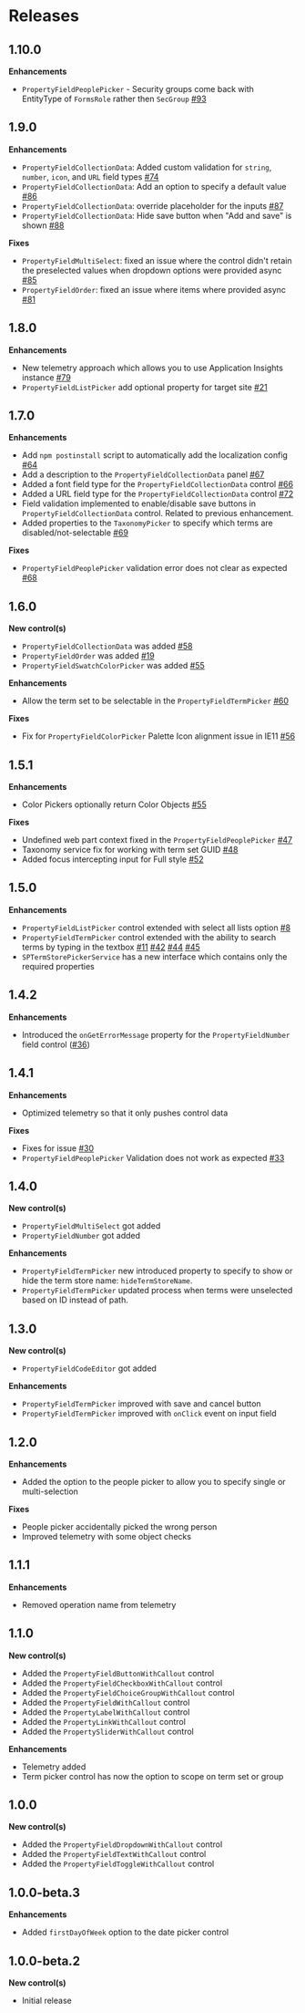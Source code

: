 # Releases

## 1.10.0

**Enhancements**

- `PropertyFieldPeoplePicker` - Security groups come back with EntityType of `FormsRole` rather then `SecGroup` [#93](https://github.com/SharePoint/sp-dev-fx-property-controls/issues/93)

## 1.9.0

**Enhancements**

- `PropertyFieldCollectionData`: Added custom validation for `string`, `number`, `icon`, and `URL` field types [#74](https://github.com/SharePoint/sp-dev-fx-property-controls/issues/74)
- `PropertyFieldCollectionData`: Add an option to specify a default value [#86](https://github.com/SharePoint/sp-dev-fx-property-controls/issues/86)
- `PropertyFieldCollectionData`: override placeholder for the inputs [#87](https://github.com/SharePoint/sp-dev-fx-property-controls/issues/87)
- `PropertyFieldCollectionData`: Hide save button when "Add and save" is shown [#88](https://github.com/SharePoint/sp-dev-fx-property-controls/issues/88)

**Fixes**

- `PropertyFieldMultiSelect`: fixed an issue where the control didn't retain the preselected values when dropdown options were provided async [#85](https://github.com/SharePoint/sp-dev-fx-property-controls/issues/85)
- `PropertyFieldOrder`: fixed an issue where items where provided async [#81](https://github.com/SharePoint/sp-dev-fx-property-controls/issues/81)

## 1.8.0

**Enhancements**

- New telemetry approach which allows you to use Application Insights instance [#79](https://github.com/SharePoint/sp-dev-fx-property-controls/issues/79)
- `PropertyFieldListPicker` add optional property for target site [#21](https://github.com/SharePoint/sp-dev-fx-property-controls/issues/21)

## 1.7.0

**Enhancements**

- Add `npm postinstall` script to automatically add the localization config [#64](https://github.com/SharePoint/sp-dev-fx-property-controls/issues/64)
- Add a description to the `PropertyFieldCollectionData` panel [#67](https://github.com/SharePoint/sp-dev-fx-property-controls/issues/67)
- Added a font field type for the `PropertyFieldCollectionData` control [#66](https://github.com/SharePoint/sp-dev-fx-property-controls/issues/66)
- Added a URL field type for the `PropertyFieldCollectionData` control [#72](https://github.com/SharePoint/sp-dev-fx-property-controls/issues/72)
- Field validation implemented to enable/disable save buttons in `PropertyFieldCollectionData` control. Related to previous enhancement.
- Added properties to the `TaxonomyPicker` to specify which terms are disabled/not-selectable [#69](https://github.com/SharePoint/sp-dev-fx-property-controls/issues/69)

**Fixes**

- `PropertyFieldPeoplePicker` validation error does not clear as expected [#68](https://github.com/SharePoint/sp-dev-fx-property-controls/issues/68)

## 1.6.0

**New control(s)**

- `PropertyFieldCollectionData` was added [#58](https://github.com/SharePoint/sp-dev-fx-property-controls/issues/58)
- `PropertyFieldOrder` was added [#19](https://github.com/SharePoint/sp-dev-fx-property-controls/issues/19)
- `PropertyFieldSwatchColorPicker` was added [#55](https://github.com/SharePoint/sp-dev-fx-property-controls/issues/55)

**Enhancements**

- Allow the term set to be selectable in the `PropertyFieldTermPicker` [#60](https://github.com/SharePoint/sp-dev-fx-property-controls/issues/60)

**Fixes**

- Fix for `PropertyFieldColorPicker` Palette Icon alignment issue in IE11 [#56](https://github.com/SharePoint/sp-dev-fx-property-controls/issues/56)

## 1.5.1

**Enhancements**

- Color Pickers optionally return Color Objects [#55](https://github.com/SharePoint/sp-dev-fx-property-controls/issues/55)

**Fixes**

- Undefined web part context fixed in the `PropertyFieldPeoplePicker` [#47](https://github.com/SharePoint/sp-dev-fx-property-controls/issues/47)
- Taxonomy service fix for working with term set GUID [#48](https://github.com/SharePoint/sp-dev-fx-property-controls/issues/48)
- Added focus intercepting input for Full style [#52](https://github.com/SharePoint/sp-dev-fx-property-controls/issues/52)

## 1.5.0

**Enhancements**

- `PropertyFieldListPicker` control extended with select all lists option [#8](https://github.com/SharePoint/sp-dev-fx-property-controls/issues/8)
- `PropertyFieldTermPicker` control extended with the ability to search terms by typing in the textbox [#11](https://github.com/SharePoint/sp-dev-fx-property-controls/issues/11) [#42](https://github.com/SharePoint/sp-dev-fx-property-controls/issues/42) [#44](https://github.com/SharePoint/sp-dev-fx-property-controls/issues/44) [#45](https://github.com/SharePoint/sp-dev-fx-property-controls/issues/45)
- `SPTermStorePickerService` has a new interface which contains only the required properties

## 1.4.2

**Enhancements**

- Introduced the `onGetErrorMessage` property for the `PropertyFieldNumber` field control ([#36](https://github.com/SharePoint/sp-dev-fx-property-controls/issues/36))

## 1.4.1

**Enhancements**

- Optimized telemetry so that it only pushes control data

**Fixes**

- Fixes for issue [#30](https://github.com/SharePoint/sp-dev-fx-property-controls/issues/30)
- `PropertyFieldPeoplePicker` Validation does not work as expected [#33](https://github.com/SharePoint/sp-dev-fx-property-controls/issues/33)

## 1.4.0

**New control(s)**

- `PropertyFieldMultiSelect` got added
- `PropertyFieldNumber` got added

**Enhancements**

- `PropertyFieldTermPicker` new introduced property to specify to show or hide the term store name: `hideTermStoreName`.
- `PropertyFieldTermPicker` updated process when terms were unselected based on ID instead of path.

## 1.3.0

**New control(s)**

- `PropertyFieldCodeEditor` got added

**Enhancements**

- `PropertyFieldTermPicker` improved with save and cancel button
- `PropertyFieldTermPicker` improved with `onClick` event on input field

## 1.2.0

**Enhancements**

- Added the option to the people picker to allow you to specify single or multi-selection

**Fixes**

- People picker accidentally picked the wrong person
- Improved telemetry with some object checks

## 1.1.1

**Enhancements**

- Removed operation name from telemetry

## 1.1.0

**New control(s)**

- Added the `PropertyFieldButtonWithCallout` control
- Added the `PropertyFieldCheckboxWithCallout` control
- Added the `PropertyFieldChoiceGroupWithCallout` control
- Added the `PropertyFieldWithCallout` control
- Added the `PropertyLabelWithCallout` control
- Added the `PropertyLinkWithCallout` control
- Added the `PropertySliderWithCallout` control

**Enhancements**

- Telemetry added
- Term picker control has now the option to scope on term set or group

## 1.0.0

**New control(s)**

- Added the `PropertyFieldDropdownWithCallout` control
- Added the `PropertyFieldTextWithCallout` control
- Added the `PropertyFieldToggleWithCallout` control

## 1.0.0-beta.3

**Enhancements**

- Added `firstDayOfWeek` option to the date picker control

## 1.0.0-beta.2

**New control(s)**

- Initial release
